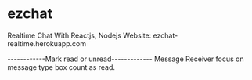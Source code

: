 # ezchat
Realtime Chat With Reactjs, Nodejs
Website: ezchat-realtime.herokuapp.com

------------Mark read or unread-------------
Message Receiver focus on message type box count as read.
